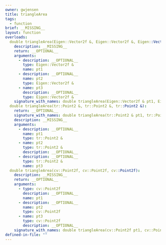 ```yaml
---
owner: gwjensen
title: triangleArea
tags:
  - function
brief: __MISSING__
layout: function
overloads:
  double triangleArea(Eigen::Vector2f &, Eigen::Vector2f &, Eigen::Vector2f &):
    description: __MISSING__
    return: __OPTIONAL__
    arguments:
      - description: __OPTIONAL__
        type: Eigen::Vector2f &
        name: pt1
      - description: __OPTIONAL__
        name: pt2
        type: Eigen::Vector2f &
      - name: pt3
        description: __OPTIONAL__
        type: Eigen::Vector2f &
    signature_with_names: double triangleArea(Eigen::Vector2f & pt1, Eigen::Vector2f & pt2, Eigen::Vector2f & pt3)
  double triangleArea(tr::Point2 &, tr::Point2 &, tr::Point2 &):
    return: __OPTIONAL__
    signature_with_names: double triangleArea(tr::Point2 & pt1, tr::Point2 & pt2, tr::Point2 & pt3)
    description: __MISSING__
    arguments:
      - description: __OPTIONAL__
        name: pt1
        type: tr::Point2 &
      - name: pt2
        type: tr::Point2 &
        description: __OPTIONAL__
      - description: __OPTIONAL__
        type: tr::Point2 &
        name: pt3
  double triangleArea(cv::Point2f, cv::Point2f, cv::Point2f):
    description: __MISSING__
    return: __OPTIONAL__
    arguments:
      - type: cv::Point2f
        description: __OPTIONAL__
        name: pt1
      - description: __OPTIONAL__
        name: pt2
        type: cv::Point2f
      - name: pt3
        type: cv::Point2f
        description: __OPTIONAL__
    signature_with_names: double triangleArea(cv::Point2f pt1, cv::Point2f pt2, cv::Point2f pt3)
defined-in-file: ""
---
```

